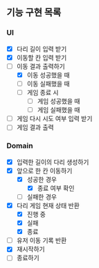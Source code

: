 ## 기능 구현 목록

### UI
- [x] 다리 길이 입력 받기
- [x] 이동할 칸 입력 받기
- [ ] 이동 결과 출력하기
  - [x] 이동 성공했을 때
  - [ ] 이동 실패했을 때
  - [ ] 게임 종료 시
    - [ ] 게임 성공했을 때
    - [ ] 게임 실패했을 때
- [ ] 게임 다시 시도 여부 입력 받기
- [ ] 게임 결과 출력

### Domain
- [x] 입력한 길이의 다리 생성하기
- [x] 앞으로 한 칸 이동하기
  - [x] 성공한 경우
    - [x] 종료 여부 확인
  - [ ] 실패한 경우
- [x] 다리 게임 현재 상태 반환
  - [x] 진행 중
  - [x] 실패
  - [x] 종료
- [ ] 유저 이동 기록 반환
- [x] 재시작하기
- [ ] 종료하기